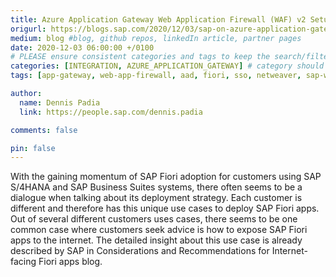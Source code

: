 ```yaml
---
title: Azure Application Gateway Web Application Firewall (WAF) v2 Setup for Internet facing SAP Fiori Apps
origurl: https://blogs.sap.com/2020/12/03/sap-on-azure-application-gateway-web-application-firewall-waf-v2-setup-for-internet-facing-sap-fiori-apps/
medium: blog #blog, github repos, linkedIn article, partner pages
date: 2020-12-03 06:00:00 +/0100
# PLEASE ensure consistent categories and tags to keep the search/filtering meaningful!
categories: [INTEGRATION, AZURE_APPLICATION_GATEWAY] # category should be a topic and sub-category primary product
tags: [app-gateway, web-app-firewall, aad, fiori, sso, netweaver, sap-web-dispatcher, sapui5, reverse-proxy]     # TAG names should always be lowercase

author:
  name: Dennis Padia
  link: https://people.sap.com/dennis.padia

comments: false

pin: false
---
```


With the gaining momentum of SAP Fiori adoption for customers using SAP S/4HANA and SAP Business Suites systems, there often seems to be a dialogue when talking about its deployment strategy. Each customer is different and therefore has this unique use cases to deploy SAP Fiori apps. Out of several different customers uses cases, there seems to be one common case where customers seek advice is how to expose SAP Fiori apps to the internet. The detailed insight about this use case is already described by SAP in Considerations and Recommendations for Internet-facing Fiori apps blog.
